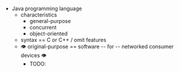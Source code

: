 * Java programming language
  * characteristics
    * general-purpose
    * concurrent
    * object-oriented
  * syntax == C or C++ / omit features
  * 👁️ original-purpose == software -- for -- networked consumer devices 👁️
    * TODO: